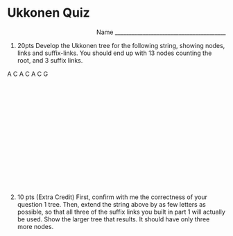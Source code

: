 # Ukkonen Quiz
<div style="text-align: right">Name ________________________________________</div>

1. 20pts 
Develop the Ukkonen tree for the following string, showing nodes, links and suffix-links.  You should end up with 13 nodes counting the root, and 3 suffix links.

A C A C A C G

```


















```
2. 10 pts (Extra Credit) First, confirm with me the correctness of your question 1 tree.  Then, extend the string above by as few letters as possible, so that all three of the suffix links you built in part 1 will actually be used. Show the larger tree that results.  It should have only three more nodes.
```





















```